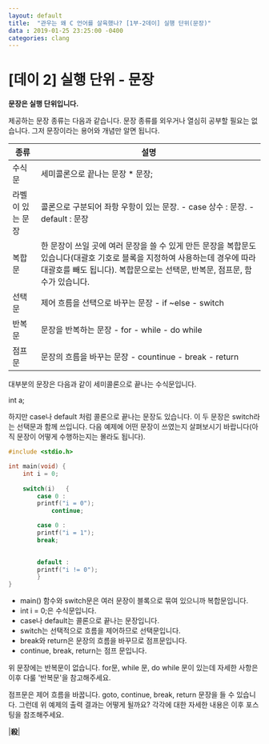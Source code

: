 ```yaml
---
layout: default
title:  "관우는 왜 C 언어를 살육했나? [1부-2데이] 실행 단위(문장)"
data : 2019-01-25 23:25:00 -0400
categories: clang
---
```


# [데이 2] 실행 단위 - 문장

**문장은 실행 단위입니다.**

제공하는 문장 종류는 다음과 같습니다. 문장 종류를 외우거나 열심히 공부할 필요는 없습니다. 그저 문장이라는 용어와 개념만 알면 됩니다.


| 종류 | 설명 |
| ------ | ----------------------------------
| 수식문 | 세미콜론으로 끝나는 문장 * 문장; |
| 라벨이 있는 문장 | 콜론으로 구분되어 좌항 우항이 있는 문장.  - case 상수 : 문장.  - default : 문장 |
| 복합문 | 한 문장이 쓰일 곳에 여러 문장을 쓸 수 있게 만든 문장을 복합문도 있습니다(대괄호 기호로 블록을 지정하여 사용하는데 경우에 따라 대괄호를 빼도 됩니다). 복합문으로는 선택문, 반복문, 점프문, 함수가 있습니다. |
| 선택문 |  제어 흐름을 선택으로 바꾸는 문장 - if ~else  - switch |
| 반복문 | 문장을 반복하는 문장 - for - while - do while|
| 점프문 | 문장의 흐름을 바꾸는 문장 - countinue - break - return |


대부분의 문장은 다음과 같이 세미콜론으로 끝나는 수식문입니다.

int a;

하지만 case나 default 처럼 콜론으로 끝나는 문장도 있습니다. 이 두 문장은 switch라는 선택문과 함께 쓰입니다. 다음 예제에 어떤 문장이 쓰였는지 살펴보시기 바랍니다(아직 문장이 어떻게 수행하는지는 몰라도 됩니다).

```c
#include <stdio.h>

int main(void) {
	int i = 0;
	
	switch(i)	{
		case 0 :
		printf("i = 0");
            continue;

		case 0 :
		printf("i = 1");
		break;

		
		default :
		printf("i != 0");
		}
}

```


- main() 함수와 switch문은 여러 문장이 블록으로 묶여 있으니까 복합문입니다.
- int i = 0;은 수식문입니다.
- case나 default는 콜론으로 끝나는 문장입니다.
- switch는 선택적으로 흐름을 제어하므로 선택문입니다.
- break와 return은 문장의 흐름을 바꾸므로 점프문입니다.
- continue, break, return는 점프 문입니다.

위 문장에는 반복문이 없습니다. for문, while 문, do while 문이 있는데 자세한 사항은 이후 다룰 '반복문'을 참고해주세요.

점프문은 제어 흐름을 바꿉니다. goto, continue, break, return 문장을 들 수 있습니다. 그런데 위 예제의 출력 결과는 어떻게 될까요? 각각에 대한 자세한 내용은 이후 포스팅을 참조해주세요.

|**殺**|


